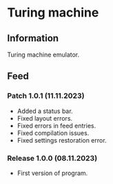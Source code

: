 # Turing machine

## Information
Turing machine emulator.

## Feed
### Patch 1.0.1 (11.11.2023)
- Added a status bar.
- Fixed layout errors.
- Fixed errors in feed entries.
- Fixed compilation issues.
- Fixed settings restoration error.

### Release 1.0.0 (08.11.2023)
- First version of program.